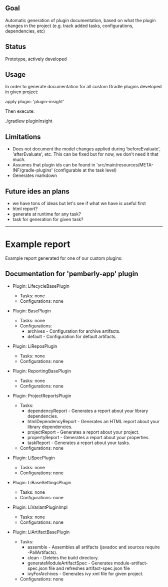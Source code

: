 ## Goal

Automatic generation of plugin documentation, based on what the plugin changes in the project (e.g. track added tasks, configurations, dependencies, etc)

## Status

Prototype, actively developed

## Usage

In order to generate documentation for all custom Gradle plugins developed in given project:

apply plugin: 'plugin-insight'

Then execute:

./gradlew pluginInsight

## Limitations

 - Does not document the model changes applied during 'beforeEvaluate', 'afterEvaluate', etc.
This can be fixed but for now, we don't need it that much.
 - Assumes that plugin ids can be found in 'src/main/resources/META-INF/gradle-plugins' (configurable at the task level)
 - Generates markdown

## Future ides an plans

 - we have tons of ideas but let's see if what we have is useful first
 - html report?
 - generate at runtime for any task?
 - task for generation for given task?

----

# Example report

Example report generated for one of our custom plugins:

## Documentation for 'pemberly-app' plugin ##

* Plugin: LifecycleBasePlugin
   * Tasks: none
   * Configurations: none

* Plugin: BasePlugin
   * Tasks: none
   * Configurations:
      - archives - Configuration for archive artifacts.
      - default - Configuration for default artifacts.

* Plugin: LiReposPlugin
   * Tasks: none
   * Configurations: none

* Plugin: ReportingBasePlugin
   * Tasks: none
   * Configurations: none

* Plugin: ProjectReportsPlugin
   * Tasks:
      - dependencyReport - Generates a report about your library dependencies.
      - htmlDependencyReport - Generates an HTML report about your library dependencies.
      - projectReport - Generates a report about your project.
      - propertyReport - Generates a report about your properties.
      - taskReport - Generates a report about your tasks.
   * Configurations: none

* Plugin: LiSpecPlugin
   * Tasks: none
   * Configurations: none

* Plugin: LiBaseSettingsPlugin
   * Tasks: none
   * Configurations: none

* Plugin: LiVariantPluginImpl
   * Tasks: none
   * Configurations: none

* Plugin: LiArtifactBasePlugin
   * Tasks:
      - assemble - Assembles all artifacts (javadoc and sources require -PallArtifacts).
      - clean - Deletes the build directory.
      - generateModuleArtifactSpec - Generates module-artifact-spec.json file and refreshes artifact-spec.json file
      - ivyForArchives - Generates ivy xml file for given project.
   * Configurations: none
